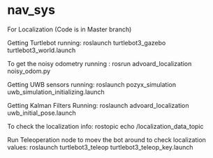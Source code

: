 # nav_sys
For Localization (Code is in Master branch)

Getting Turtlebot running: roslaunch turtlebot3_gazebo turtlebot3_world.launch

To get the noisy odometry running : rosrun advoard_localization noisy_odom.py

Getting UWB sensors running: roslaunch pozyx_simulation uwb_simulation_initializing.launch

Getting Kalman Filters Running: roslaunch advoard_localization uwb_initial_pose.launch

To check the localization info: rostopic echo /localization_data_topic

Run Teleoperation node to moev the bot around to check localization values: roslaunch turtlebot3_teleop turtlebot3_teleop_key.launch
